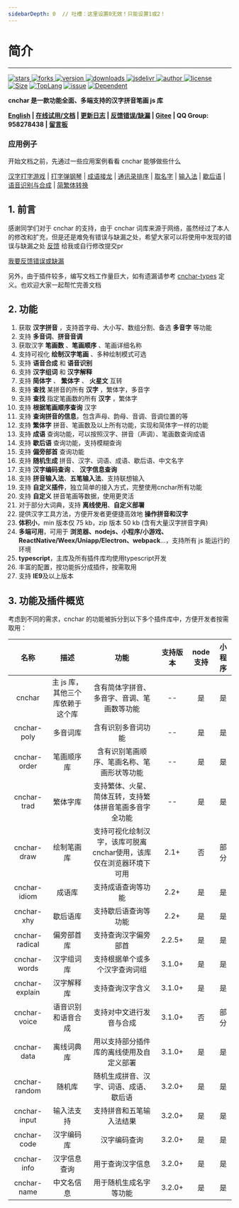 ```yaml
---
sidebarDepth: 0  // 吐槽：这里设置0无效！只能设置1或2！
---
```




<!-- ![](../.vuepress/public/name.png) -->

# 简介

--------------------

<p>
    <a href="https://www.github.com/theajack/cnchar/stargazers" target="_black">
        <img src="https://img.shields.io/github/stars/theajack/cnchar?logo=github" alt="stars" />
    </a>
    <a href="https://www.github.com/theajack/cnchar/network/members" target="_black">
        <img src="https://img.shields.io/github/forks/theajack/cnchar?logo=github" alt="forks" />
    </a>
    <a href="https://www.npmjs.com/package/cnchar" target="_black">
        <img src="https://img.shields.io/npm/v/cnchar?logo=npm" alt="version" />
    </a>
    <a href="https://www.npmjs.com/package/cnchar" target="_black">
        <img src="https://img.shields.io/npm/dm/cnchar?color=%23ffca28&logo=npm" alt="downloads" />
    </a>
    <a href="https://www.jsdelivr.com/package/npm/cnchar" target="_black">
        <img src="https://data.jsdelivr.com/v1/package/npm/cnchar/badge" alt="jsdelivr" />
    </a>
    <a href="https://github.com/theajack" target="_black">
        <img src="https://img.shields.io/badge/Author-%20theajack%20-7289da.svg?&logo=github" alt="author" />
    </a>
    <a href="https://www.github.com/theajack/cnchar/blob/master/LICENSE" target="_black">
        <img src="https://img.shields.io/github/license/theajack/cnchar?color=%232DCE89&logo=github" alt="license" />
    </a>
    <a href="https://fastly.jsdelivr.net/gh/theajack/cnchar/dist/cnchar.latest.min.js"><img src="https://img.shields.io/bundlephobia/minzip/cnchar.svg" alt="Size"></a>
    <a href="https://github.com/theajack/cnchar/search?l=javascript"><img src="https://img.shields.io/github/languages/top/theajack/cnchar.svg" alt="TopLang"></a>
    <a href="https://github.com/theajack/cnchar/issues"><img src="https://img.shields.io/github/issues-closed/theajack/cnchar.svg" alt="issue"></a>
    <a href="https://www.github.com/theajack/cnchar"><img src="https://img.shields.io/librariesio/dependent-repos/npm/cnchar.svg" alt="Dependent"></a>
</p>

**cnchar 是一款功能全面、多端支持的汉字拼音笔画 js 库**

**[English](https://github.com/theajack/cnchar/blob/master/helper/README.en.md) | [在线试用/文档](https://theajack.github.io/cnchar) | [更新日志](https://github.com/theajack/cnchar/blob/master/helper/version.md) | [反馈错误/缺漏](https://github.com/theajack/cnchar/issues/new) | [Gitee](https://gitee.com/theajack/cnchar) | QQ Group: 958278438 | [留言板](https://theajack.github.io/message-board/?app=cnchar)**

### 应用例子

开始文档之前，先通过一些应用案例看看 cnchar 能够做些什么

[汉字打字游戏](https://theajack.github.io/type/) | [打字弹钢琴](https://theajack.github.io/piano/) | [成语接龙](https://theajack.github.io/jsbox/?github=theajack.cnchar@master.helper/jsbox/idiom.js) | [通讯录排序](https://theajack.github.io/jsbox/?github=theajack.cnchar@master.helper/jsbox/sort.js) | [取名字](https://theajack.github.io/jsbox/?github=theajack.cnchar@master.helper/jsbox/name.js) | [输入法](https://theajack.github.io/jsbox/?github=theajack.cnchar@master.helper/jsbox/input.js) | [歇后语](https://theajack.github.io/jsbox/?github=theajack.cnchar@master.helper/jsbox/xhy.js) | [语音识别与合成](https://theajack.github.io/jsbox/?github=theajack.cnchar@master.helper/jsbox/voice.js) | [简繁体转换](https://theajack.github.io/jsbox/?github=theajack.cnchar@master.helper/jsbox/trad.js)

## 1. 前言

感谢同学们对于 cnchar 的支持，由于 cnchar 词库来源于网络，虽然经过了本人的修改和扩充，但是还是难免有错误与缺漏之处，希望大家可以将使用中发现的错误与缺漏之处 [反馈](https://github.com/theajack/cnchar/issues/new) 给我或自行修改提交pr

[我要反馈错误或缺漏](https://github.com/theajack/cnchar/issues/new)

另外，由于插件较多，编写文档工作量巨大，如有遗漏请参考 [cnchar-types](https://github.com/theajack/cnchar/tree/master/src/cnchar-types) 定义。也欢迎大家一起帮忙完善文档

## 2. 功能

1. 获取 **汉字拼音** ，支持首字母、大小写、数组分割、备选 **多音字** 等功能
2. 支持 **多音词**、**拼音音调**
3. 获取汉字 **笔画数** 、**笔画顺序** 、笔画详细名称
4. 支持可视化 **绘制汉字笔画** 、多种绘制模式可选
5. 支持 **语音合成** 和 **语音识别**
6. 支持 **汉字组词** 和 **汉字解释**
7. 支持 **简体字** 、 **繁体字** 、 **火星文** 互转
8. 支持 **查找** 某拼音的所有 **汉字** ，繁体字，多音字
9. 支持 **查找** 指定笔画数的所有 **汉字** ，繁体字
10. 支持 **根据笔画顺序查询** 汉字
11. 支持 **查询拼音的信息**，包含声母、韵母、音调、音调位置的等
12. 支持 **繁体字** 拼音、笔画数及以上所有功能，实现和简体字一样的功能
13. 支持 **成语** 查询功能，可以按照汉字、拼音（声调）、笔画数查询成语
14. 支持 **歇后语** 查询功能，支持模糊查询
15. 支持 **偏旁部首** 查询功能
16. 支持 **随机生成** 拼音、汉字、词语、成语、歇后语、中文名字
17. 支持 **汉字编码查询** 、 **汉字信息查询**
18. 支持 **拼音输入法**、**五笔输入法**、支持联想输入
19. 支持 **自定义插件**，独立简单的接入方式，完整使用cnchar所有功能
20. 支持 **自定义** 拼音笔画等数据，使用更灵活
21. 对于部分大词典，支持 **离线使用**、**自定义部署**
22. 提供汉字工具方法，方便开发者更便捷高效地 **操作拼音和汉字**
23. **体积小**，min 版本仅 75 kb，zip 版本 50 kb (含有大量汉字拼音字典)
24. **多端可用**，可用于 **浏览器、nodejs、小程序/小游戏、ReactNative/Weex/Uniapp/Electron、webpack**...，支持所有 js 能运行的环境
25. **typescript**，主库及所有插件库均使用typescript开发
26. 丰富的配置，按功能拆分成插件，按需取用
27. 支持 **IE9**及以上版本

## 3. 功能及插件概览

考虑到不同的需求，cnchar 的功能被拆分到以下多个插件库中，方便开发者按需取用：

|     名称     | 描述 |   功能   | 支持版本 | node支持 | 小程序 |
| :----------: | :------------------------------: | :--------------------: | :--------------------: | :--------------------: | :--------------------: |
|    cnchar    | 主 js 库，其他三个库依赖于这个库 |    含有简体字拼音、多音字、音调、笔画数等功能   | -- | 是 | 是 |
| cnchar-poly  |    多音词库    |     含有识别多音词功能     | -- | 是 | 是 |
| cnchar-order |   笔画顺序库   |    含有识别笔画顺序、笔画名称、笔画形状等功能       | -- | 是 | 是 |
| cnchar-trad  |    繁体字库    | 支持繁体、火星、简体互转，支持繁体拼音笔画多音字全功能 | -- | 是 | 是 |
| cnchar-draw  |    绘制笔画库    | 支持可视化绘制汉字，该库可脱离cnchar使用，该库仅在浏览器环境下可用 | 2.1+ | 否 | 部分 |
| cnchar-idiom  |    成语库    | 支持成语查询等功能 | 2.2+ | 是 | 是 |
| cnchar-xhy  |    歇后语库    | 支持歇后语查询等功能 | 2.2+ | 是 | 是 |
| cnchar-radical  |    偏旁部首库    | 支持查询汉字偏旁部首 | 2.2.5+ | 是 | 是 |
| cnchar-words  |    汉字组词库    | 支持根据单个或多个汉字查询词组 | 3.1.0+ | 是 | 是 |
| cnchar-explain  |    汉字解释库    | 支持查询汉字含义 | 3.1.0+ | 是 | 是 |
| cnchar-voice  |    语音识别和语音合成    | 支持对中文进行发音与合成 | 3.1.0+ | 否 | 部分 |
| cnchar-data  |    离线词典库    | 用以支持部分插件库的离线使用及自定义部署 | 3.1.0+ | 是 | 是 |
| cnchar-random  |    随机库    | 随机生成拼音、汉字、词语、成语、歇后语 | 3.2.0+ | 是 | 是 |
| cnchar-input  |    输入法支持    | 支持拼音和五笔输入法结果 | 3.2.0+ | 是 | 是 |
| cnchar-code  |    汉字编码库    | 汉字编码查询 | 3.2.0+ | 是 | 是 |
| cnchar-info  |    汉字信息查询    | 用于查询汉字信息 | 3.2.0+ | 是 | 是 |
| cnchar-name  |    中文名信息    | 用于随机生成名字等功能 | 3.2.0+ | 是 | 是 |

<div>
    <star></star>
</div>


